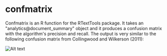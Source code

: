 # confmatrix
Confmatrix is an R function for the RTextTools package. It takes an "analytics@document_summary" object and it produces a confusion matrix with the algorithm's precision and recall. The output is very similar to the following confusion matrix from Collingwood and Wilkerson (2011):


![Alt text](https://cloud.githubusercontent.com/assets/6980516/6934868/f126048a-d7f0-11e4-8a28-c9fe1f5be8a9.png)
